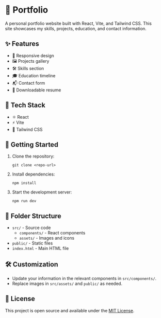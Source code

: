 # 🚀 Portfolio

A personal portfolio website built with React, Vite, and Tailwind CSS. This site showcases my skills, projects, education, and contact information.

## ✨ Features

- 📱 Responsive design
- 🖼️ Projects gallery
- 🛠️ Skills section
- 🎓 Education timeline
- 📬 Contact form
- 📄 Downloadable resume

## 🧰 Tech Stack

- ⚛️ React
- ⚡ Vite
- 🎨 Tailwind CSS

## 🏁 Getting Started

1. Clone the repository:
   ```
   git clone <repo-url>
   ```
2. Install dependencies:
   ```
   npm install
   ```
3. Start the development server:
   ```
   npm run dev
   ```

## 📁 Folder Structure

- `src/` - Source code
  - `components/` - React components
  - `assets/` - Images and icons
- `public/` - Static files
- `index.html` - Main HTML file

## 🛠️ Customization

- Update your information in the relevant components in `src/components/`.
- Replace images in `src/assets/` and `public/` as needed.

## 📄 License

This project is open source and available under the [MIT License](LICENSE).

